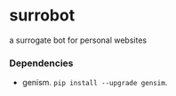 # surrobot

a surrogate bot for personal websites


### Dependencies

* genism. `pip install --upgrade gensim`.